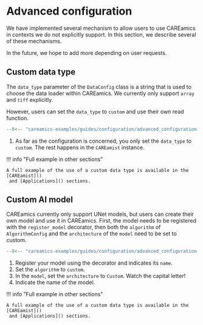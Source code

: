 # Advanced configuration

We have implemented several mechanism to allow users to use CAREamics in contexts we 
do not explicitly support. In this section, we describe several of these mechanisms.

In the future, we hope to add more depending on user requests.

## Custom data type

The `data_type` parameter of the `DataConfig` class is a string that is used to choose
the data loader within CAREamics. We currently only support `array` and `tiff` explicitly.

However, users can set the `data_type` to `custom` and use their own read function.

```python title="Custom data type"
--8<-- "careamics-examples/guides/configuration/advanced_configuration.py:data"
```

1. As far as the configuration is concerned, you only set the `data_type` to `custom`. The
    rest happens in the `CAREamist` instance.

!!! info "Full example in other sections"

    A full example of the use of a custom data type is available in the [CAREamist]()
     and [Applications]() sections.


## Custom AI model

CAREamics currently only support UNet models, but users can create their own model
and use it in CAREamics. First, the model needs to be registered with the 
`register_model` decorator, then both the `algorithm` of `AlgorithmConfig` and the 
`architecture` of the `model` need to be set to custom.

```python title="Custom AI model"
--8<-- "careamics-examples/guides/configuration/advanced_configuration.py:model"
```

1. Register your model using the decorator and indicates its `name`.
2. Set the `algorithm` to `custom`.
3. In the `model`, set the `architecture` to `Custom`. Watch the capital letter!
4. Indicate the name of the model.

!!! info "Full example in other sections"

    A full example of the use of a custom data type is available in the [CAREamist]()
     and [Applications]() sections.
